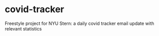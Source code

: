 # covid-tracker
Freestyle project for NYU Stern: a daily covid tracker email update with relevant statistics
